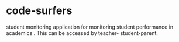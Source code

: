 # code-surfers
student monitoring application for monitoring student performance in academics . This can be accessed by teacher- student-parent.
